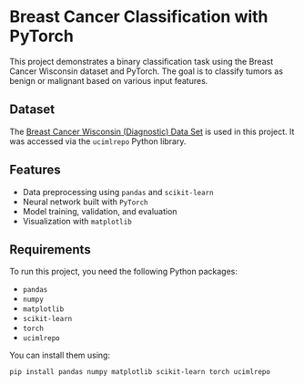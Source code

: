 # Breast Cancer Classification with PyTorch

This project demonstrates a binary classification task using the Breast Cancer Wisconsin dataset and PyTorch. The goal is to classify tumors as benign or malignant based on various input features.

## Dataset

The [Breast Cancer Wisconsin (Diagnostic) Data Set](https://archive.ics.uci.edu/ml/datasets/Breast+Cancer+Wisconsin+(Diagnostic)) is used in this project. It was accessed via the `ucimlrepo` Python library.

## Features

- Data preprocessing using `pandas` and `scikit-learn`
- Neural network built with `PyTorch`
- Model training, validation, and evaluation
- Visualization with `matplotlib`

## Requirements

To run this project, you need the following Python packages:

- `pandas`
- `numpy`
- `matplotlib`
- `scikit-learn`
- `torch`
- `ucimlrepo`

You can install them using:

```bash
pip install pandas numpy matplotlib scikit-learn torch ucimlrepo
